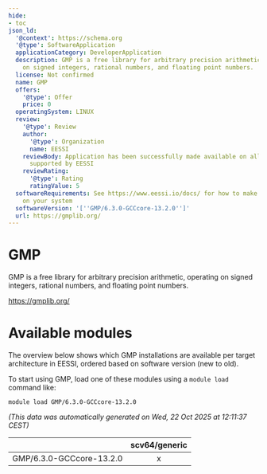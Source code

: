 ```yaml
---
hide:
- toc
json_ld:
  '@context': https://schema.org
  '@type': SoftwareApplication
  applicationCategory: DeveloperApplication
  description: GMP is a free library for arbitrary precision arithmetic, operating
    on signed integers, rational numbers, and floating point numbers.
  license: Not confirmed
  name: GMP
  offers:
    '@type': Offer
    price: 0
  operatingSystem: LINUX
  review:
    '@type': Review
    author:
      '@type': Organization
      name: EESSI
    reviewBody: Application has been successfully made available on all architectures
      supported by EESSI
    reviewRating:
      '@type': Rating
      ratingValue: 5
  softwareRequirements: See https://www.eessi.io/docs/ for how to make EESSI available
    on your system
  softwareVersion: '[''GMP/6.3.0-GCCcore-13.2.0'']'
  url: https://gmplib.org/
---
```


GMP
===


GMP is a free library for arbitrary precision arithmetic, operating on signed integers, rational numbers, and floating point numbers.

https://gmplib.org/
# Available modules


The overview below shows which GMP installations are available per target architecture in EESSI, ordered based on software version (new to old).

To start using GMP, load one of these modules using a `module load` command like:

```shell
module load GMP/6.3.0-GCCcore-13.2.0
```

*(This data was automatically generated on Wed, 22 Oct 2025 at 12:11:37 CEST)*

| |scv64/generic|
| :---: | :---: |
|GMP/6.3.0-GCCcore-13.2.0|x|
